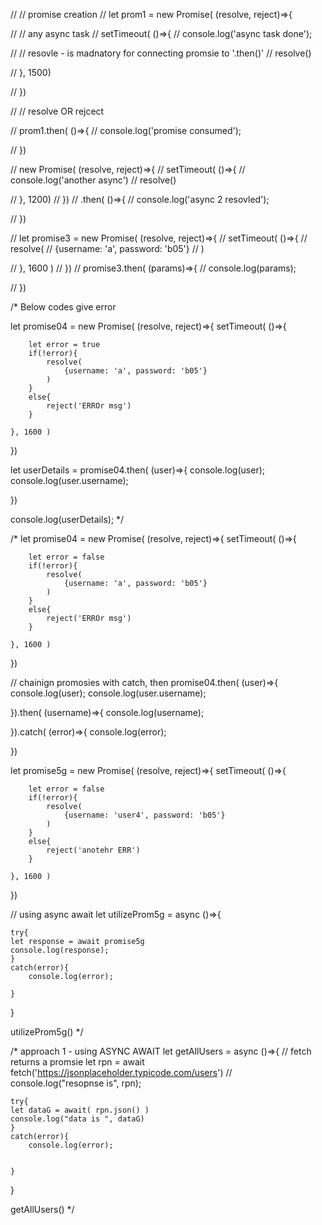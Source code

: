
// // promise creation
// let prom1 = new Promise( (resolve, reject)=>{

//     // any async task
//     setTimeout( ()=>{
//         console.log('async task done');

//         // resovle - is madnatory for connecting promsie to '.then()'
//         resolve()
    
//     },  1500)

// })

// // resolve OR rejcect

// prom1.then( ()=>{
//     console.log('promise consumed');
    
// })


// new Promise(  (resolve, reject)=>{
//     setTimeout( ()=>{
//         console.log('another async')
//         resolve()

//     }, 1200)
// })
// .then( ()=>{
//     console.log('async 2 resovled');
    
// })

// let promise3 = new Promise( (resolve, reject)=>{
//     setTimeout(  ()=>{
//         resolve(
//             {username: 'a', password: 'b05'}
//         )

//     }, 1600 )
// })
// promise3.then( (params)=>{
//     console.log(params);
    
// })


/* 
Below codes give error

let promise04 = new Promise( (resolve, reject)=>{
    setTimeout(  ()=>{

        let error = true
        if(!error){
            resolve(
                {username: 'a', password: 'b05'}
            )
        }
        else{
            reject('ERROr msg')
        }

    }, 1600 )
})

let userDetails = promise04.then( (user)=>{
    console.log(user);
    console.log(user.username);
    
})

console.log(userDetails);
*/

/* let promise04 = new Promise( (resolve, reject)=>{
    setTimeout(  ()=>{

        let error = false
        if(!error){
            resolve(
                {username: 'a', password: 'b05'}
            )
        }
        else{
            reject('ERROr msg')
        }

    }, 1600 )
})


// chainign promosies with catch, then
promise04.then( (user)=>{
    console.log(user);
    console.log(user.username);
    
}).then( (username)=>{
    console.log(username);
    

}).catch( (error)=>{
    console.log(error);
    
})


let promise5g = new Promise( (resolve, reject)=>{
    setTimeout(  ()=>{

        let error = false
        if(!error){
            resolve(
                {username: 'user4', password: 'b05'}
            )
        }
        else{
            reject('anotehr ERR')
        }

    }, 1600 )
})

// using async await
let utilizeProm5g = async ()=>{

    try{
    let response = await promise5g
    console.log(response);
    }
    catch(error){
        console.log(error);

    }
    
}

utilizeProm5g()  */

/* approach 1 - using ASYNC AWAIT 
let getAllUsers = async ()=>{
    // fetch returns a promsie
    let rpn = await fetch('https://jsonplaceholder.typicode.com/users')
    // console.log("resopnse is", rpn);
    

    try{
    let dataG = await( rpn.json() )
    console.log("data is ", dataG)
    }
    catch(error){
        console.log(error);
        

    }
}

getAllUsers()   */